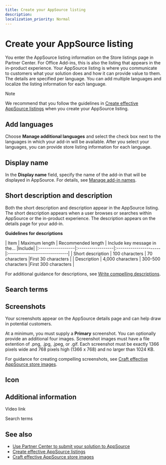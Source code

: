 ```yaml
---
title: Create your AppSource listing
description:
localization_priority: Normal
---
```


# Create your AppSource listing

You enter the AppSource listing information on the Store listings page in Partner Center. For Office Add-ins, this is also the listing that appears in the in-product experience. Your AppSource listing is where you communicate to customers what your solution does and how it can provide value to them. The details are specified per language. You can add multiple languages and localize the listing information for each language. 

> [!NOTE]
> We recommend that you follow the guidelines in [Create effective AppSource listings](create-effective-office-store-listings.md) when you create your AppSource listing.

## Add languages

Choose **Manage additional languages** and select the check box next to the languages in which your add-in will be available. After you select your languages, you can provide store listing information for each language.

## Display name
In the **Display name** field, specify the name of the add-in that will be displayed in AppSource. For details, see [Manage add-in names](manage-add-in-names.md).

## Short description and description

Both the short description and description appear in the AppSource listing. The short description appears when a user browses or searches within AppSource or the in-product experience. The description appears on the details page for your add-in.

**Guidelines for descriptions**

| Item              | Maximum length    | Recommended length    | Include key message in the... |Include|
|:------------------|:------------------|:----------------------|:------------------------------|
| Short description | 100 characters    | 70 characters         |First 30 characters            |
| Description       | 4,000 characters  | 300-500 characters    |First 300 characters           |

For additional guidance for descriptions, see [Write compelling descriptions](create-effective-office-store-listings.md#write-compelling-descriptions).

## Search terms

## Screenshots

Your screenshots appear on the AppSource details page and can help draw in potential customers.

At a minimum, you must supply a **Primary** screenshot. You can optionally provide an additional four images. Screenshot images must have a file extention of .png, .jpg, .jpeg, or .gif. Each screenshot must be exactly 1366 pixels wide and 768 pixels high (1366 x 768) and no larger than 1024 KB.

For guidance for creating compelling screenshots, see [Craft effective AppSource store images](craft-effective-appsource-store-images.md).

## Icon

## Additional information

Video link

Search terms

## See also

- [Use Partner Center to submit your solution to AppSource](use-partner-center-to-submit-to-appsource.md)
- [Create effective AppSource listings](create-effective-office-store-listings.md)
- [Craft effective AppSource store images](craft-effective-appsource-store-images.md)
